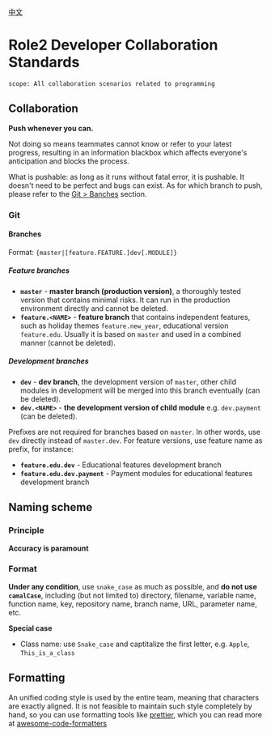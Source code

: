 [中文](./index.zh.md)

# Role2 Developer Collaboration Standards

```text
scope: All collaboration scenarios related to programming 
```

## Collaboration

**Push whenever you can.**

Not doing so means teammates cannot know or refer to your latest progress, resulting in an information blackbox which affects everyone's anticipation and blocks the process.

What is pushable: as long as it runs without fatal error, it is pushable. It doesn't need to be perfect and bugs can exist. As for which branch to push, please refer to the [Git > Banches](#Branches) section.

### Git

#### Branches

Format: `{master|[feature.FEATURE.]dev[.MODULE]}`

##### Feature branches

- **`master`** - **master branch (production version)**, a thoroughly tested version that contains minimal risks. It can run in the production environment directly and cannot be deleted.
- **`feature.<NAME>`** - **feature branch** that contains independent features, such as holiday themes `feature.new_year`, educational version `feature.edu`. Usually it is based on `master` and used in a combined manner (cannot be deleted).

##### Development branches

- **`dev`** - **dev branch**, the development version of `master`, other child modules in development will be merged into this branch eventually (can be deleted).
- **`dev.<NAME>`** - **the development version of child module** e.g. `dev.payment` (can be deleted).

Prefixes are not required for branches based on `master`. In other words, use `dev` directly instead of `master.dev`. For feature versions, use feature name as prefix, for instance:

- **`feature.edu.dev`** - Educational features development branch
- **`feature.edu.dev.payment`** - Payment modules for educational features development branch

## Naming scheme

### Principle

**Accuracy is paramount**

### Format

**Under any condition**, use `snake_case` as much as possible, and **do not use `camalCase`**, including (but not limited to) directory, filename, variable name, function name, key, repository name, branch name, URL, parameter name, etc.

**Special case**

- Class name: use `Snake_case` and captitalize the first letter, e.g. `Apple`, `This_is_a_class`

## Formatting

An unified coding style is used by the entire team, meaning that characters are exactly aligned. It is not feasible to maintain such style completely by hand, so you can use formatting tools like [prettier](https://github.com/prettier/prettier), which you can read more at [awesome-code-formatters](https://github.com/rishirdua/awesome-code-formatters)
